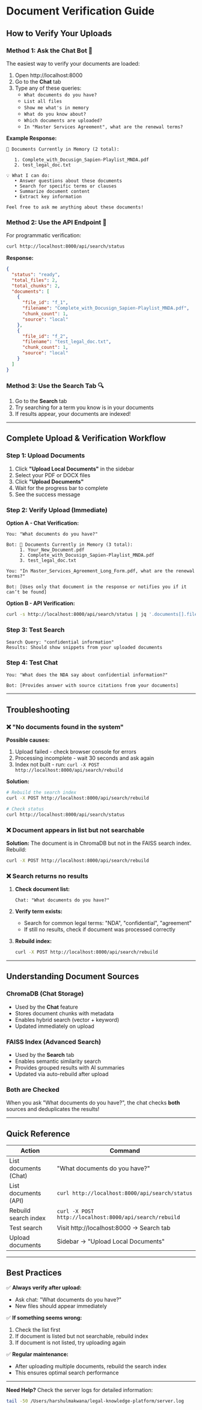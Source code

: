 # Document Verification Guide

## How to Verify Your Uploads

### Method 1: Ask the Chat Bot 💬

The easiest way to verify your documents are loaded:

1. Open http://localhost:8000
2. Go to the **Chat** tab
3. Type any of these queries:
   - `What documents do you have?`
   - `List all files`
   - `Show me what's in memory`
   - `What do you know about?`
   - `Which documents are uploaded?`
   - `In "Master Services Agreement", what are the renewal terms?`

**Example Response:**
```
📁 Documents Currently in Memory (2 total):

   1. Complete_with_Docusign_Sapien-Playlist_MNDA.pdf
   2. test_legal_doc.txt

💡 What I can do:
   • Answer questions about these documents
   • Search for specific terms or clauses
   • Summarize document content
   • Extract key information

Feel free to ask me anything about these documents!
```

### Method 2: Use the API Endpoint 🔧

For programmatic verification:

```bash
curl http://localhost:8000/api/search/status
```

**Response:**
```json
{
  "status": "ready",
  "total_files": 2,
  "total_chunks": 2,
  "documents": [
    {
      "file_id": "f_1",
      "filename": "Complete_with_Docusign_Sapien-Playlist_MNDA.pdf",
      "chunk_count": 1,
      "source": "local"
    },
    {
      "file_id": "f_2",
      "filename": "test_legal_doc.txt",
      "chunk_count": 1,
      "source": "local"
    }
  ]
}
```

### Method 3: Use the Search Tab 🔍

1. Go to the **Search** tab
2. Try searching for a term you know is in your documents
3. If results appear, your documents are indexed!

---

## Complete Upload & Verification Workflow

### Step 1: Upload Documents
1. Click **"Upload Local Documents"** in the sidebar
2. Select your PDF or DOCX files
3. Click **"Upload Documents"**
4. Wait for the progress bar to complete
5. See the success message

### Step 2: Verify Upload (Immediate)
**Option A - Chat Verification:**
```
You: "What documents do you have?"

Bot: 📁 Documents Currently in Memory (3 total):
     1. Your_New_Document.pdf
     2. Complete_with_Docusign_Sapien-Playlist_MNDA.pdf
     3. test_legal_doc.txt

You: "In Master_Services_Agreement_Long_Form.pdf, what are the renewal terms?"

Bot: [Uses only that document in the response or notifies you if it can’t be found]
```

**Option B - API Verification:**
```bash
curl -s http://localhost:8000/api/search/status | jq '.documents[].filename'
```

### Step 3: Test Search
```
Search Query: "confidential information"
Results: Should show snippets from your uploaded documents
```

### Step 4: Test Chat
```
You: "What does the NDA say about confidential information?"

Bot: [Provides answer with source citations from your documents]
```

---

## Troubleshooting

### ❌ "No documents found in the system"

**Possible causes:**
1. Upload failed - check browser console for errors
2. Processing incomplete - wait 30 seconds and ask again
3. Index not built - run: `curl -X POST http://localhost:8000/api/search/rebuild`

**Solution:**
```bash
# Rebuild the search index
curl -X POST http://localhost:8000/api/search/rebuild

# Check status
curl http://localhost:8000/api/search/status
```

### ❌ Document appears in list but not searchable

**Solution:**
The document is in ChromaDB but not in the FAISS search index. Rebuild:
```bash
curl -X POST http://localhost:8000/api/search/rebuild
```

### ❌ Search returns no results

1. **Check document list:**
   ```
   Chat: "What documents do you have?"
   ```

2. **Verify term exists:**
   - Search for common legal terms: "NDA", "confidential", "agreement"
   - If still no results, check if document was processed correctly

3. **Rebuild index:**
   ```bash
   curl -X POST http://localhost:8000/api/search/rebuild
   ```

---

## Understanding Document Sources

### ChromaDB (Chat Storage)
- Used by the **Chat** feature
- Stores document chunks with metadata
- Enables hybrid search (vector + keyword)
- Updated immediately on upload

### FAISS Index (Advanced Search)
- Used by the **Search** tab
- Enables semantic similarity search
- Provides grouped results with AI summaries
- Updated via auto-rebuild after upload

### Both are Checked
When you ask "What documents do you have?", the chat checks **both** sources and deduplicates the results!

---

## Quick Reference

| Action | Command |
|--------|---------|
| List documents (Chat) | "What documents do you have?" |
| List documents (API) | `curl http://localhost:8000/api/search/status` |
| Rebuild search index | `curl -X POST http://localhost:8000/api/search/rebuild` |
| Test search | Visit http://localhost:8000 → Search tab |
| Upload documents | Sidebar → "Upload Local Documents" |

---

## Best Practices

✅ **Always verify after upload:**
- Ask chat: "What documents do you have?"
- New files should appear immediately

✅ **If something seems wrong:**
1. Check the list first
2. If document is listed but not searchable, rebuild index
3. If document is not listed, try uploading again

✅ **Regular maintenance:**
- After uploading multiple documents, rebuild the search index
- This ensures optimal search performance

---

**Need Help?**
Check the server logs for detailed information:
```bash
tail -50 /Users/harshulmakwana/legal-knowledge-platform/server.log
```





